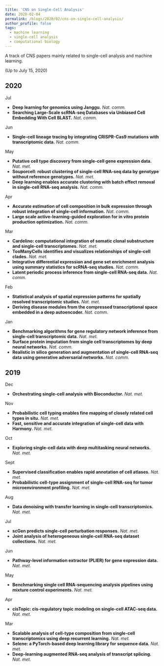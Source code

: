 ```yaml
---
title: 'CNS on Single-Cell Analysis'
date: 2020-02-04
permalink: /blogs/2020/02/cns-on-single-cell-analysis/
author_profile: false
tags:
  - machine learning
  - single-cell analysis
  - computational biology
---
```


A track of CNS papers mainly related to single-cell analysis and machine learning.


(Up to July 15, 2020)


## 2020

Jul
- **Deep learning for genomics using Janggu.** *Nat. comm.*
- **Searching Large-Scale scRNA-seq Databases via Unbiased Cell Embedding With Cell BLAST.** *Nat. comm.*

Jun
- **Single-cell lineage tracing by integrating CRISPR-Cas9 mutations with transcriptomic data.** *Nat. comm.*

May
- **Putative cell type discovery from single-cell gene expression data.** *Nat. met.*
- **Souporcell: robust clustering of single-cell RNA-seq data by genotype without reference genotypes.** *Nat. met.*
- **Deep learning enables accurate clustering with batch effect removal in single-cell RNA-seq analysis.** *Nat. comm.*

Apr
- **Accurate estimation of cell composition in bulk expression through robust integration of single-cell information.** *Nat. comm.*
- **Large scale active-learning-guided exploration for in vitro protein production optimization.** *Nat. comm.*

Mar
- **Cardelino: computational integration of somatic clonal substructure and single-cell transcriptomes.** *Nat. met.*
- **TooManyCells identifies and visualizes relationships of single-cell clades.** *Nat. met.*
- **Integrative differential expression and gene set enrichment analysis using summary statistics for scRNA-seq studies.** *Nat. comm.*
- **Latent periodic process inference from single-cell RNA-seq data.** *Nat. comm.*

Feb
- **Statistical analysis of spatial expression patterns for spatially resolved transcriptomic studies.** *Nat. met.*
- **Deriving disease modules from the compressed transcriptional space embedded in a deep autoencoder.** *Nat. comm.*

Jan
- **Benchmarking algorithms for gene regulatory network inference from single-cell transcriptomic data.** *Nat. met.*
- **Surface protein imputation from single cell transcriptomes by deep neural networks.** *Nat. comm.*
- **Realistic in silico generation and augmentation of single-cell RNA-seq data using generative adversarial networks.** *Nat. comm.*

## 2019

Dec
- **Orchestrating single-cell analysis with Bioconductor.** *Nat. met.*

Nov
- **Probabilistic cell typing enables fine mapping of closely related cell types in situ.** *Nat. met.*
- **Fast, sensitive and accurate integration of single-cell data with Harmony.** *Nat. met.*

Oct
- **Exploring single-cell data with deep multitasking neural networks.** *Nat. met.*

Sept
- **Supervised classification enables rapid annotation of cell atlases.** *Nat. met.*
- **Probabilistic cell-type assignment of single-cell RNA-seq for tumor microenvironment profiling.** *Nat. met.*

Aug
- **Data denoising with transfer learning in single-cell transcriptomics.** *Nat. met.*

Jul
- **scGen predicts single-cell perturbation responses.** *Nat. met.*
- **Joint analysis of heterogeneous single-cell RNA-seq dataset collections.** *Nat. met.*

Jun
- **Pathway-level information extractor (PLIER) for gene expression data.** *Nat. met.*

May
- **Benchmarking single cell RNA-sequencing analysis pipelines using mixture control experiments.** *Nat. met.*

Apr
- **cisTopic: cis-regulatory topic modeling on single-cell ATAC-seq data.** *Nat. met.*

Mar
- **Scalable analysis of cell-type composition from single-cell transcriptomics using deep recurrent learning.** *Nat. met.*
- **Selene: a PyTorch-based deep learning library for sequence data.** *Nat. met.*
- **Deep-learning augmented RNA-seq analysis of transcript splicing.** *Nat. met.*







